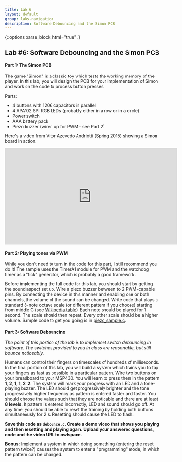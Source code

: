 ```yaml
---
title: Lab 6
layout: default
group: labs-navigation
description: Software Debouncing and the Simon PCB
---
```


{::options parse_block_html="true" /}

## Lab #6: Software Debouncing and the Simon PCB

#### Part 1: The Simon PCB

The game ["Simon"](https://en.wikipedia.org/wiki/Simon_(game)) is a classic toy which tests the
working memory of the player. In this lab, you will design the PCB for your implementation of
Simon and work on the code to process button presses. 

Parts:
  + 4 buttons with 1206 capacitors in parallel
  + 4 APA102 SPI RGB LEDs (probably either in a row or in a circle)
  + Power switch
  + AAA battery pack
  + Piezo buzzer (wired up for PWM - see Part 2)

Here's a video from Vitor Azevedo Andriotti (Spring 2015) showing a Simon board in action.

<iframe width="560" height="315" src="https://www.youtube.com/embed/nrsBVdJFrKc" frameborder="0" allowfullscreen></iframe>


#### Part 2: Playing tones via PWM

<p class="bg-success">
While you don't need to turn in the code for this part, I still recommend you do it! The sample
uses the TimerA1 module for PWM and the watchdog timer as a "tick" generator, which is probably
a good framework.
</p>

Before implementing the full code for this lab, you should start by getting the sound aspect
set up. Wire a piezo buzzer between to 2 PWM-capable pins. By connecting the device in this
manner and enabling one or both channels, the volume of the sound can be changed. Write code
that plays a standard 8-note octave scale (or different pattern if you choose) starting from
middle C (see [Wikipedia table](https://en.wikipedia.org/wiki/Scientific_pitch_notation)). Each
note should be played for 1 second. The scale should then repeat. Every other scale should be a
higher volume. Sample code to get you going is in [piezo_sample.c](piezo_sample.c).


#### Part 3: Software Debouncing

*The point of this portion of the lab is to implement switch debouncing in software. The
switches provided to you in class are reasonable, but still bounce noticeably.*

Humans can control their fingers on timescales of hundreds of milliseconds. In the final
portion of this lab, you will build a system which trains you to tap your fingers as fast as
possible in a particular pattern. Wire two buttons on your breadboard to your MSP430. You will
learn to press them in the pattern **1, 2, 1, 1, 2, 2**. The system will mark your progress with an
LED and a tone-playing buzzer.  The LED should get progressively brighter and the tone
progressively higher frequency as pattern is entered faster and faster. You should choose the
values such that they are noticable and there are at least **8 levels**. If pattern is entered
incorrectly, LED and sound should go off.  At any time, you should be able to reset the
training by holding both buttons simultaneously for 2 s. Resetting should cause the LED to flash.

**Save this code as `debounce.c`. Create a demo video that shows you playing and then resetting
and playing again. Upload your answered questions, code and the video URL to owlspace.**

**Bonus:** Implement a system in which doing something (entering the reset pattern twice?)
causes the system to enter a "programming" mode, in which the pattern can be changed.

